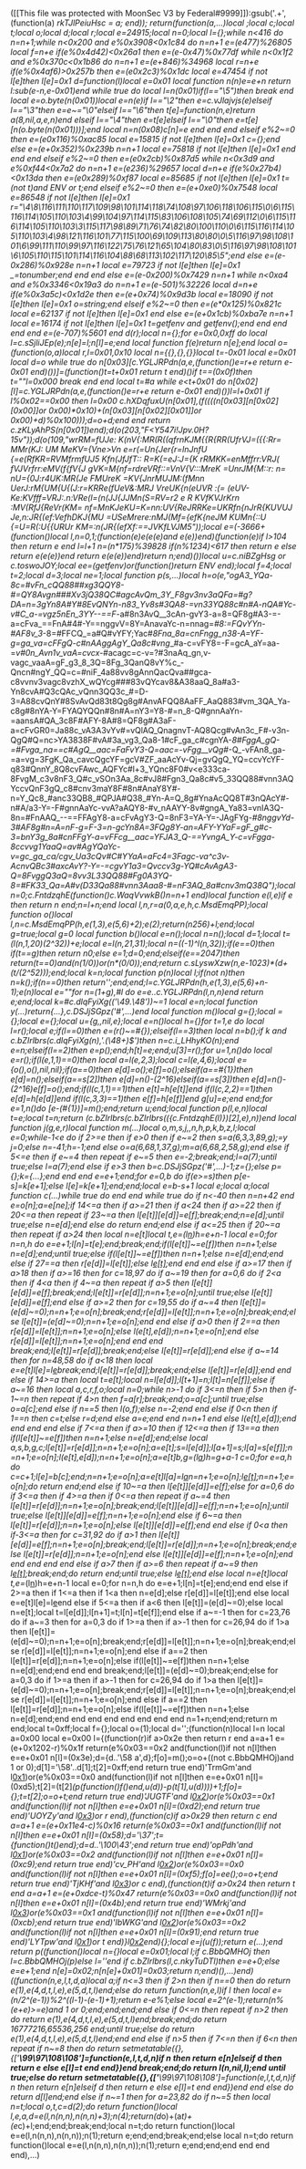 ([[This file was protected with MoonSec V3 by Federal#9999]]):gsub('.+', (function(a) _rkTJlPeiuHsc = a; end)); return(function(a,...)local _;local c;local t;local o;local d;local r;local e=24915;local n=0;local l={};while n<416 do n=n+1;while n<0x200 and e%0x3908<0x1c84 do n=n+1 e=(e*477)%26805 local f=n+e if(e%0x4d42)<0x26a1 then e=(e-0x47)%0x77df while n<0x1f2 and e%0x370c<0x1b86 do n=n+1 e=(e+846)%34968 local r=n+e if(e%0x4af6)>0x257b then e=(e*0x2c3)%0x1dc local e=47454 if not l[e]then l[e]=0x1 d=function(l)local e=0x01 local function n(n)e=e+n return l:sub(e-n,e-0x01)end while true do local l=n(0x01)if(l=="\5")then break end local e=o.byte(n(0x01))local e=n(e)if l=="\2"then e=c.vJlajvjs(e)elseif l=="\3"then e=e~="\0"elseif l=="\6"then t[e]=function(n,e)return a(8,nil,a,e,n)end elseif l=="\4"then e=t[e]elseif l=="\0"then e=t[e][n(o.byte(n(0x01)))];end local n=n(0x08)c[n]=e end end end elseif e%2~=0 then e=(e*0x116)%0xac85 local e=15815 if not l[e]then l[e]=0x1 c={};end else e=(e+0x352)%0x239b n=n+1 local e=75818 if not l[e]then l[e]=0x1 end end end elseif e%2~=0 then e=(e*0x2cb)%0x87d5 while n<0x3d9 and e%0xf44<0x7a2 do n=n+1 e=(e*236)%29657 local d=n+e if(e%0x27b4)<0x13da then e=(e*0x289)%0xf87 local e=85685 if not l[e]then l[e]=0x1 t=(not t)and _ENV or t;end elseif e%2~=0 then e=(e+0xe0)%0x7548 local e=86548 if not l[e]then l[e]=0x1 r="\4\8\116\111\110\117\109\98\101\114\118\74\108\97\106\118\106\115\0\6\115\116\114\105\110\103\4\99\104\97\114\115\83\106\108\105\74\69\112\0\6\115\116\114\105\110\103\3\115\117\98\89\71\76\74\82\80\100\110\0\6\115\116\114\105\110\103\4\98\121\116\101\77\115\100\69\109\113\80\80\0\5\116\97\98\108\101\6\99\111\110\99\97\116\122\75\76\121\65\104\80\83\0\5\116\97\98\108\101\6\105\110\115\101\114\116\104\88\68\113\102\117\120\85\5";end else e=(e-0x286)%0x928e n=n+1 local e=79723 if not l[e]then l[e]=0x1 _=tonumber;end end end else e=(e-0x200)%0x7429 n=n+1 while n<0xa4 and e%0x3346<0x19a3 do n=n+1 e=(e-501)%32226 local d=n+e if(e%0x3a5c)<0x1d2e then e=(e+0x74)%0x9d3b local e=18090 if not l[e]then l[e]=0x1 o=string;end elseif e%2~=0 then e=(e*0x125)%0x821c local e=62137 if not l[e]then l[e]=0x1 end else e=(e+0x1cb)%0xba7e n=n+1 local e=16174 if not l[e]then l[e]=0x1 t=getfenv and getfenv();end end end end end e=(e-707)%5601 end d(r);local n={};for e=0x0,0xff do local l=c.sSjliJEp(e);n[e]=l;n[l]=e;end local function f(e)return n[e];end local o=(function(o,a)local r,l=0x01,0x10 local n={{},{},{}}local t=-0x01 local e=0x01 local d=o while true do n[0x03][c.YGLJRPdn(a,e,(function()e=r+e return e-0x01 end)())]=(function()t=t+0x01 return t end)()if t==(0x0f)then t=""l=0x000 break end end local t=#a while e<t+0x01 do n[0x02][l]=c.YGLJRPdn(a,e,(function()e=r+e return e-0x01 end)())l=l+0x01 if l%0x02==0x00 then l=0x00 c.hXDqfuxU(n[0x01],(f((((n[0x03][n[0x02][0x00]]or 0x00)*0x10)+(n[0x03][n[0x02][0x01]]or 0x00)+d)%0x100)));d=o+d;end end return c.zKLyAhPS(n[0x01])end);d(o(203,"F<Y547i!Jpv.0H?15v"));d(o(109,"wrRM=fUJe: K(nV{:MR(R((qfrnKJM{{R{RR(UfrVJ=({{:Rr= MMr(KJ: UM MeKV={Vne>Vn e=r(=Un{Jer{r=lnJnfU {=e(RfKR=RVMfrmfUJ5 Kfn(JfJfT:: R=K(=eJ:J={K rRMKK=enMffrr:VRJ( fVJVrfrr:eMV(f{fV{J gVK=M{nf=rdreVRf::=VnV{V:::MreK =UnrJM{M::r: n= nU={0J:r4UK:MR(Je_ FMUreK =KV{JnrMUJM:(fMnn UerJ:rM{UM{U{(J:r=KRRe(fUeV&:MRJ VreUK{n(eUVR :(= (eUV-Ke:KVfff=VRJ:.n:VRe(l=(n(JJ_{JJMn(S=RV=r2 e  R KVfKVJrKrn :MV(RfJ{ReVr(KM= nf=MnKJeKU=K=nn:UV{ReJRRKe=UKRfn{nJrR{KUVUJ Je,n:JR{(ef:VefhDKJ{MU =USeMrere:nMJ(Mf={efK{neJM KUMn{::U {=U=R(:U{{URUr KM=:n(JR{(efXf:==JVKfLVJM5"));local e=(-3666+(function()local l,n=0,1;(function(e)e(e(e)and e(e))end)(function(e)if l>104 then return e end l=l+1 n=(n*175)%39828 if(n%1234)<617 then return e else return e(e(e))end return e(e(e))end)return n;end)())local u=c.niBZgHsg or c.toswoJOY;local ee=(getfenv)or(function()return _ENV end);local f=4;local t=2;local d=3;local ne=1;local function p(s,...)local h=o(e,"ogA3_YQa-8c=#vFn_cQQ88##xg3QQY8-#=QY8Avgn###Xv3jQ38QC#agcAvQm_3Y_F8gv3nv3aQFa=#g?DA=n=3gYn8A#Y_#8EvQNYn-n83_Yv8s#3QA8-=vn33YQ88c#_n#A-nQA#Yc-v#C_a-=vgz5nEn_3YY--==F__-a#8n3AvQ__3cAn-gvY3-a=8=QF8g#A3-=-a=cFva_==FnA#4#-Y==nggvV=8Y=AnavaYc-n=nnag=_#8:=_FQvYYn-_#AF8v_3_-8=#FFCQ_=a#Q#vYFY;Yac#_8Fna_8a=cnFngg_n38-A=YF-g=ga_va=cFFgQ-c#nAAggAgY_Qa8c#vng__#a-c=vFY8=-F=gcA_aY=aa-=_v#0n_Avn1v_vaA=cvcx-_#acagc=c-v=?#3naAq_gn,v-vagc_vaaA=gF_g3_8_3Q=8Fg_3QanQ8vY%c_-Qncn#ngY_QQ=c=#niF_4a88vv8gAnnQacQva##gca-c8vvnv3vagc8vzhX_wQYcg###83vQYcav8&A38aaQ_8a#a3-Yn8cvA#Q3cQAc_vQnn3QQ3c_#=D-3=A88cvQnY#8SvAvQd83t8Qg8g#AnvAFQQ8AaFF_AaQ883#vm_3QA_Ya-c8g#8nYA-Y=FYAQYQQn#8n#A=nY3=Y8-#=n_8-Q#gnnAaYn-=aansA#QA_3c8F#AFY-8A#8=QF8g#A3aF-a=cFvGR0=Ja88c_vA3A3vYv#=vQlAQ_QnagnvT-AQ8Qcg#vAn3c_F#-v3n-QgQ#Q=nc>YA3838F#vA#3a_vg3_Qa8-1#cF_ga_c#cgnYA-_8#FggA_gQ-=#Fvga_na==c#AgQ__aac=FaFvY3-Q=aac=-vFgg__vQg#_-Q_-vFAn8_ga-=a=vg=3FgK_Qa_cavcQgcYF=gcV#ZF_aaAcYv-Qj=gvQgQ_YQ=ccvYcYF-q83#QnnY_8Q8cvFAwc_AQFYc#l+3_YQnc8F0#v<e333ca-8FvgM_c3v8nF3_Q#c_vSOn3Aa_8c#vJ8#Fgn3_Qa8c#v5_33QQ88#vnn3AQYccvQnF3gQ_c8#cnv3maY8F#8n#AnaY8Y#-n=Y_Qc8_#anc33QB8_#QPJA#Q38_#Yn-A=Q_8g#YnaAcQQ8T#3nQAcY#-n#A/a3-Y=-F#gnnAaYc-vvA?aAQY8-#v_nAAYY-8v#gngA_Ya83=vnIA3Q-8n=#FnAAQ_--==FFAgY8-a=cFvAgY3-Q=8nF3=YA-Y=-JAgFYg-_#8nggvYd-3#AF8g#_n=A=nF-g=_F-3=_n-gcYn8A=3FQg8Y-an=AFY_-YYaF=gF_g#_c-3=bnY3g_8a#cnFFgY_-a=vFFcg__aac=YFJA3_Q-==YvngA_Y-_c=vFgga_-8ccvvg1YaaQ=av#AgYQaYc-v=gc_ga_ca/cgv_Ua3cQv#C#YYaA=aFc4=3Fagc-va^c3v-AcnvQBc3#axcAvY?-Y=-=cgvY1a3=Qvccv3g-_YQ#cAvAgA3-Q=8FvggQ3aQ=8vv3L33QQ88#Fg0A3YQ-8=#FK33_Qa=A#v(D33Qa88#vnn3Aaa8-#=nF3AQ_8a#cnv3mQ38Q");local n=0;c.FntdzqhE(function()c.WaqVvwkB()n=n+1 end)local function e(l,e)if e then return n end;n=l+n;end local l,n,r=a(0,a,e,h,c.MsdEmqPP);local function o()local l,n=c.MsdEmqPP(h,e(1,3),e(5,6)+2);e(2);return(n*256)+l;end;local g=true;local g=0 local function b()local e=n();local n=n();local d=1;local t=(l(n,1,20)*(2^32))+e;local e=l(n,21,31);local n=((-1)^l(n,32));if(e==0)then if(t==g)then return n*0;else e=1;d=0;end;elseif(e==2047)then return(t==0)and(n*(1/0))or(n*(0/0));end;return c.sLyswXzw(n,e-1023)*(d+(t/(2^52)));end;local k=n;local function p(n)local l;if(not n)then n=k();if(n==0)then return'';end;end;l=c.YGLJRPdn(h,e(1,3),e(5,6)+n-1);e(n)local e=""for n=(1+g),#l do e=e..c.YGLJRPdn(l,n,n)end return e;end;local k=#c.dlqFyiXg(_('\49.\48'))~=1 local e=n;local function y(...)return{...},c.DSJjSGpz('#',...)end local function m()local g={};local _={};local e={};local u={g,_,nil,e};local e=n()local h={}for t=1,e do local l=r();local e;if(l==0)then e=(r()~=#{});elseif(l==3)then local n=b();if k and c.bZIrlbrs(c.dlqFyiXg(n),'.(\48+)$')then n=c.i_LHhyKO(n);end e=n;elseif(l==2)then e=p();end;h[t]=e;end;u[3]=r();for u=1,n()do local e=r();if(l(e,1,1)==0)then local a=l(e,2,3);local c=l(e,4,6);local e={o(),o(),nil,nil};if(a==0)then e[d]=o();e[f]=o();elseif(a==#{1})then e[d]=n();elseif(a==s[2])then e[d]=n()-(2^16)elseif(a==s[3])then e[d]=n()-(2^16)e[f]=o();end;if(l(c,1,1)==1)then e[t]=h[e[t]]end if(l(c,2,2)==1)then e[d]=h[e[d]]end if(l(c,3,3)==1)then e[f]=h[e[f]]end g[u]=e;end end;for e=1,n()do _[e-(#{1})]=m();end;return u;end;local function p(l,e,n)local t=e;local t=n;return _(c.bZIrlbrs(c.bZIrlbrs(({c.FntdzqhE(l)})[2],e),n))end local function j(g,e,r)local function m(...)local o,m,s,j,_,n,h,p,k,b,z,l;local e=0;while-1<e do if 2>=e then if e>0 then if e~=2 then s=a(6,3,3,89,g);_=y j=0;else n=-41;h=-1;end else o=a(6,68,1,37,g);m=a(6,68,2,58,g);end else if 5<=e then if e~=4 then repeat if e~=5 then e=-2;break;end;l=a(7);until true;else l=a(7);end else if e>3 then b=c.DSJjSGpz('#',...)-1;z={};else p={};k={...};end end end e=e+1;end;for e=0,b do if(e>=s)then p[e-s]=k[e+1];else l[e]=k[e+1];end;end;local e=b-s+1 local e;local a;local function c(...)while true do end end while true do if n<-40 then n=n+42 end e=o[n];a=e[ne];if 14<=a then if a>=21 then if a<24 then if a>=22 then if 20<=a then repeat if 23~=a then l[e[t]][e[d]]=e[f];break;end;n=e[d];until true;else n=e[d];end else do return end;end else if a<=25 then if 20~=a then repeat if a>24 then local n=e[t]local t,e=_(l[n](u(l,n+1,e[d])))h=e+n-1 local e=0;for n=n,h do e=e+1;l[n]=t[e];end;break;end;if(l[e[t]]~=e[f])then n=n+1;else n=e[d];end;until true;else if(l[e[t]]~=e[f])then n=n+1;else n=e[d];end;end else if 27==a then r[e[d]]=l[e[t]];else l[e[t]]();end end end else if a>=17 then if a>18 then if a>=16 then for c=18,97 do if a~=19 then for a=0,6 do if 2<a then if 4<a then if 4~=a then repeat if a>5 then l[e[t]][e[d]]=e[f];break;end;l[e[t]]=r[e[d]];n=n+1;e=o[n];until true;else l[e[t]][e[d]]=e[f];end else if a>=2 then for c=19,55 do if a~=4 then l[e[t]]=(e[d]~=0);n=n+1;e=o[n];break;end;r[e[d]]=l[e[t]];n=n+1;e=o[n];break;end;else l[e[t]]=(e[d]~=0);n=n+1;e=o[n];end end else if a>0 then if 2==a then r[e[d]]=l[e[t]];n=n+1;e=o[n];else l(e[t],e[d]);n=n+1;e=o[n];end else r[e[d]]=l[e[t]];n=n+1;e=o[n];end end end break;end;l[e[t]]=r[e[d]];break;end;else l[e[t]]=r[e[d]];end else if a~=14 then for n=48,58 do if a<18 then local e=e[t]l[e]=l[e](u(l,e+1,h))break;end;l[e[t]]=r[e[d]];break;end;else l[e[t]]=r[e[d]];end end else if 14>=a then local t=e[t];local n=l[e[d]];l[t+1]=n;l[t]=n[e[f]];else if a~=16 then local a,c,r,f,o;local n=0;while n>-1 do if 3<=n then if 5>n then if-1~=n then repeat if 4>n then f=a[r];break;end;o=a[c];until true;else o=a[c];end else if n==5 then l(o,f);else n=-2;end end else if 0<n then if 1==n then c=t;else r=d;end else a=e;end end n=n+1 end else l(e[t],e[d]);end end end end else if 7<=a then if a>=10 then if 12<=a then if 13==a then if(l[e[t]]~=e[f])then n=n+1;else n=e[d];end;else local a,s,b,g,c;l[e[t]]=r[e[d]];n=n+1;e=o[n];a=e[t];s=l[e[d]];l[a+1]=s;l[a]=s[e[f]];n=n+1;e=o[n];l(e[t],e[d]);n=n+1;e=o[n];a=e[t]b,g=_(l[a](u(l,a+1,e[d])))h=g+a-1 c=0;for e=a,h do c=c+1;l[e]=b[c];end;n=n+1;e=o[n];a=e[t]l[a]=l[a](u(l,a+1,h))n=n+1;e=o[n];l[e[t]]();n=n+1;e=o[n];do return end;end else if 10~=a then l[e[t]][e[d]]=e[f];else for a=0,6 do if 3<=a then if 4>=a then if 0<=a then repeat if a~=4 then l[e[t]]=r[e[d]];n=n+1;e=o[n];break;end;l[e[t]][e[d]]=e[f];n=n+1;e=o[n];until true;else l[e[t]][e[d]]=e[f];n=n+1;e=o[n];end else if 6~=a then l[e[t]]=r[e[d]];n=n+1;e=o[n];else l[e[t]][e[d]]=e[f];end end else if 0<a then if-3<=a then for c=31,92 do if a>1 then l[e[t]][e[d]]=e[f];n=n+1;e=o[n];break;end;l[e[t]]=r[e[d]];n=n+1;e=o[n];break;end;else l[e[t]]=r[e[d]];n=n+1;e=o[n];end else l[e[t]][e[d]]=e[f];n=n+1;e=o[n];end end end end end else if a>7 then if a>=6 then repeat if a~=9 then l[e[t]]();break;end;do return end;until true;else l[e[t]]();end else local n=e[t]local t,e=_(l[n](u(l,n+1,e[d])))h=e+n-1 local e=0;for n=n,h do e=e+1;l[n]=t[e];end;end end else if 2>=a then if 1<=a then if 1<a then n=e[d];else r[e[d]]=l[e[t]];end else local e=e[t]l[e]=l[e](u(l,e+1,h))end else if 5<=a then if a<6 then l[e[t]]=(e[d]~=0);else local n=e[t];local t=l[e[d]];l[n+1]=t;l[n]=t[e[f]];end else if a~=-1 then for c=23,76 do if a~=3 then for a=0,3 do if 1>=a then if a>-1 then for c=26,94 do if 1>a then l[e[t]]=(e[d]~=0);n=n+1;e=o[n];break;end;r[e[d]]=l[e[t]];n=n+1;e=o[n];break;end;else r[e[d]]=l[e[t]];n=n+1;e=o[n];end else if a==2 then l[e[t]]=r[e[d]];n=n+1;e=o[n];else if(l[e[t]]~=e[f])then n=n+1;else n=e[d];end;end end end break;end;l[e[t]]=(e[d]~=0);break;end;else for a=0,3 do if 1>=a then if a>-1 then for c=26,94 do if 1>a then l[e[t]]=(e[d]~=0);n=n+1;e=o[n];break;end;r[e[d]]=l[e[t]];n=n+1;e=o[n];break;end;else r[e[d]]=l[e[t]];n=n+1;e=o[n];end else if a==2 then l[e[t]]=r[e[d]];n=n+1;e=o[n];else if(l[e[t]]~=e[f])then n=n+1;else n=e[d];end;end end end end end end end end n=1+n;end;end;return m end;local t=0xff;local f={};local o=(1);local d='';(function(n)local l=n local a=0x00 local e=0x00 l={(function(r)if a>0x2e then return r end a=a+1 e=(e+0x1202-r)%0x1f return(e%0x03==0x2 and(function(l)if not n[l]then e=e+0x01 n[l]=(0x3e);d={d..'\58 a',d};f[o]=m();o=o+((not c.BbbQMHOj)and 1 or 0);d[1]='\58'..d[1];t[2]=0xff;end return true end)'TrmGm'and l[0x1](0xfc+r))or(e%0x03==0x0 and(function(l)if not n[l]then e=e+0x01 n[l]=(0xd5);t[2]=(t[2]*(p(function()f()end,u(d))-p(t[1],u(d))))+1;f[o]={};t=t[2];o=o+t;end return true end)'JUGTF'and l[0x2](r+0x326))or(e%0x03==0x1 and(function(l)if not n[l]then e=e+0x01 n[l]=(0xd2);end return true end)'UOYZy'and l[0x3](r+0x16b))or r end),(function(c)if a>0x29 then return c end a=a+1 e=(e+0x11e4-c)%0x16 return(e%0x03==0x1 and(function(l)if not n[l]then e=e+0x01 n[l]=(0x58);d='\37';t={function()t()end};d=d..'\100\43';end return true end)'opPdh'and l[0x1](0x2d8+c))or(e%0x03==0x2 and(function(l)if not n[l]then e=e+0x01 n[l]=(0xc9);end return true end)'cv_PH'and l[0x2](c+0x16d))or(e%0x03==0x0 and(function(l)if not n[l]then e=e+0x01 n[l]=(0xf5);f[o]=ee();o=o+t;end return true end)'TjKHf'and l[0x3](c+0x1c5))or c end),(function(t)if a>0x24 then return t end a=a+1 e=(e+0xdce-t)%0x47 return(e%0x03==0x0 and(function(l)if not n[l]then e=e+0x01 n[l]=(0x4b);end return true end)'WMrkj'and l[0x3](0x364+t))or(e%0x03==0x1 and(function(l)if not n[l]then e=e+0x01 n[l]=(0xcb);end return true end)'IbWKG'and l[0x2](t+0x28b))or(e%0x03==0x2 and(function(l)if not n[l]then e=e+0x01 n[l]=(0x91);end return true end)'LYTpw'and l[0x1](t+0x2a7))or t end)}l[0x2](0x11b)end){};local e=j(u(f));return e(...);end return p((function()local n={}local e=0x01;local l;if c.BbbQMHOj then l=c.BbbQMHOj(p)else l=''end if c.bZIrlbrs(l,c.nkyTuDTl)then e=e+0;else e=e+1;end n[e]=0x02;n[n[e]+0x01]=0x03;return n;end)(),...)end)((function(n,e,l,t,d,a)local a;if n<=3 then if 2>n then if n==0 then do return e(1),e(4,d,t,l,e),e(5,d,t,l)end;else do return function(n,e,l)if l then local e=(n/2^(e-1))%2^((l-1)-(e-1)+1);return e-e%1;else local e=2^(e-1);return(n%(e+e)>=e)and 1 or 0;end;end;end;end else if 0<=n then repeat if n>2 then do return e(1),e(4,d,t,l,e),e(5,d,t,l)end;break;end;do return 16777216,65536,256 end;until true;else do return e(1),e(4,d,t,l,e),e(5,d,t,l)end;end end else if n>5 then if 7<=n then if 6<n then repeat if n~=8 then do return setmetatable({},{['__\99\97\108\108']=function(e,l,t,d,n)if n then return e[n]elseif d then return e else e[l]=t end end})end break;end;do return l(n,nil,l);end until true;else do return setmetatable({},{['__\99\97\108\108']=function(e,l,t,d,n)if n then return e[n]elseif d then return e else e[l]=t end end})end end else do return d[l]end;end else if n~=1 then for a=23,82 do if n~=5 then local n=t;local o,t,c=d(2);do return function()local l,e,a,d=e(l,n(n,n),n(n,n)+3);n(4);return(d*o)+(a*t)+(e*c)+l;end;end;break;end;local n=t;do return function()local e=e(l,n(n,n),n(n,n));n(1);return e;end;end;break;end;else local n=t;do return function()local e=e(l,n(n,n),n(n,n));n(1);return e;end;end;end end end end),...)
